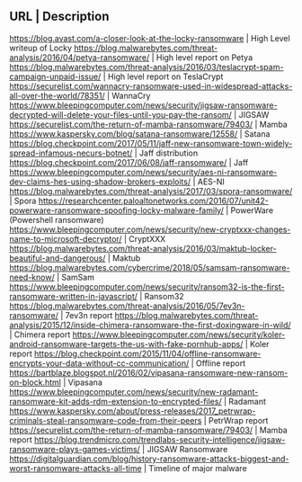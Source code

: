 URL | Description
-----------------
https://blog.avast.com/a-closer-look-at-the-locky-ransomware | High Level writeup of Locky
https://blog.malwarebytes.com/threat-analysis/2016/04/petya-ransomware/ | High level report on Petya
https://blog.malwarebytes.com/threat-analysis/2016/03/teslacrypt-spam-campaign-unpaid-issue/ | High level report on TeslaCrypt
https://securelist.com/wannacry-ransomware-used-in-widespread-attacks-all-over-the-world/78351/ | WannaCry
https://www.bleepingcomputer.com/news/security/jigsaw-ransomware-decrypted-will-delete-your-files-until-you-pay-the-ransom/ | JIGSAW
https://securelist.com/the-return-of-mamba-ransomware/79403/ | Mamba
https://www.kaspersky.com/blog/satana-ransomware/12558/ | Satana
https://blog.checkpoint.com/2017/05/11/jaff-new-ransomware-town-widely-spread-infamous-necurs-botnet/ | Jaff distribution
https://blog.checkpoint.com/2017/06/08/jaff-ransomware/ | Jaff
https://www.bleepingcomputer.com/news/security/aes-ni-ransomware-dev-claims-hes-using-shadow-brokers-exploits/ | AES-NI
https://blog.malwarebytes.com/threat-analysis/2017/03/spora-ransomware/ | Spora
https://researchcenter.paloaltonetworks.com/2016/07/unit42-powerware-ransomware-spoofing-locky-malware-family/ | PowerWare (Powershell ransomware)
https://www.bleepingcomputer.com/news/security/new-cryptxxx-changes-name-to-microsoft-decryptor/ | CryptXXX
https://blog.malwarebytes.com/threat-analysis/2016/03/maktub-locker-beautiful-and-dangerous/ | Maktub
https://blog.malwarebytes.com/cybercrime/2018/05/samsam-ransomware-need-know/ | SamSam
https://www.bleepingcomputer.com/news/security/ransom32-is-the-first-ransomware-written-in-javascript/ | Ransom32
https://blog.malwarebytes.com/threat-analysis/2016/05/7ev3n-ransomware/ | 7ev3n report
https://blog.malwarebytes.com/threat-analysis/2015/12/inside-chimera-ransomware-the-first-doxingware-in-wild/ | Chimera report
https://www.bleepingcomputer.com/news/security/koler-android-ransomware-targets-the-us-with-fake-pornhub-apps/ | Koler report
https://blog.checkpoint.com/2015/11/04/offline-ransomware-encrypts-your-data-without-cc-communication/ | Offline report
https://bartblaze.blogspot.nl/2016/02/vipasana-ransomware-new-ransom-on-block.html | Vipasana
https://www.bleepingcomputer.com/news/security/new-radamant-ransomware-kit-adds-rdm-extension-to-encrypted-files/ | Radamant
https://www.kaspersky.com/about/press-releases/2017_petrwrap-criminals-steal-ransomware-code-from-their-peers | PetrWrap report
https://securelist.com/the-return-of-mamba-ransomware/79403/ | Mamba report
https://blog.trendmicro.com/trendlabs-security-intelligence/jigsaw-ransomware-plays-games-victims/ | JIGSAW Ransomware
https://digitalguardian.com/blog/history-ransomware-attacks-biggest-and-worst-ransomware-attacks-all-time | Timeline of major malware
